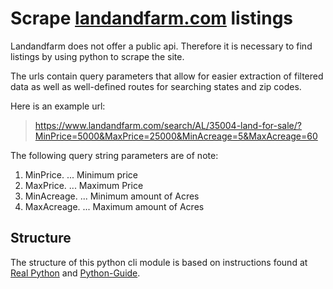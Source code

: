 # Scrape [landandfarm.com](landandfarm.com) listings

Landandfarm does not offer a public api. Therefore it is necessary to find listings by using python to scrape the site.

The urls contain query parameters that allow for easier extraction of filtered data as well as well-defined routes for searching states and zip codes. 

Here is an example url:
>https://www.landandfarm.com/search/AL/35004-land-for-sale/?MinPrice=5000&MaxPrice=25000&MinAcreage=5&MaxAcreage=60

The following query string parameters are of note:

1. MinPrice.
... Minimum price
2. MaxPrice.
... Maximum Price
3. MinAcreage.
... Minimum amount of Acres
3. MaxAcreage.
... Maximum amount of Acres

## Structure

The structure of this python cli module is based on instructions found at [Real Python](https://realpython.com/python-application-layouts/) and [Python-Guide](https://docs.python-guide.org/writing/structure/#).

